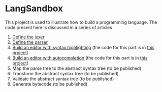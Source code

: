 # LangSandbox

This project is used to illustrate how to build a programming language. The code present here is discussed in a series of articles

1. [Define the lexer](http://tomassetti.me/getting-started-with-antlr-building-a-simple-expression-language/)
2. [Define the parser](http://tomassetti.me/building-and-testing-a-parser-with-antlr-and-kotlin/)
3. [Build an editor with syntax highlighting]() (the code for this part is in [this project](https://github.com/ftomassetti/kanvas))
4. [Build an editor with autocompletion]() (the code for this part is in [this project](https://github.com/ftomassetti/kanvas))
5. Map the parse tree to the abstract syntax tree (to be published)
6. Transform the abstract syntax tree (to be published)
7. Validate the abstract syntax tree (to be published)
8. Generate bytecode (to be published)

